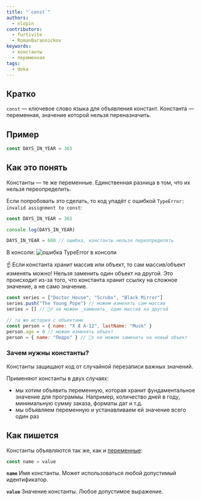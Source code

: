 ```yaml
---
title: "`const`"
authors:
  - nlopin
contributors:
  - furtivite
  - RomanBarannickov
keywords:
  - константы
  - переменная
tags:
  - doka
---
```


## Кратко

`const` — ключевое слово языка для объявления констант. Константа — переменная, значение которой нельзя переназначить.

## Пример

```js
const DAYS_IN_YEAR = 365
```

## Как это понять

Константы — те же переменные. Единственная разница в том, что их нельзя переопределить.

Если попробовать это сделать, то код упадёт с ошибкой `TypeError: invalid assignment to const`:

```js
const DAYS_IN_YEAR = 365

console.log(DAYS_IN_YEAR)

DAYS_IN_YEAR = 600 // ошибка, константы нельзя переопределять
```

В консоли: ![ошибка TypeError в консоли](images/const-error.png)

☝️ Если константа хранит массив или объект, то сам массив/объект изменять можно! Нельзя заменить один объект на другой. Это происходит из-за того, что константа хранит ссылку на сложное значение, а не само значение.

```js
const series = ["Doctor House", "Scrubs", "Black Mirror"]
series.push("The Young Pope") // можем изменять сам массив
series = [] // 🙅‍♂️ не можем _заменить_ один массив на другой

// та же история с объектами
const person = { name: "X Æ A-12", lastName: "Musk" }
person.age = 0 // можем изменять объект
person = { name: "Педро" } // 🙅‍♀️ не можем заменить на новый объект
```

### Зачем нужны константы?

Константы защищают код от случайной перезаписи важных значений.

Применяют константы в двух случаях:

- мы хотим объявить переменную, которая хранит фундаментальное значение для программы. Например, количество дней в году, минимальную сумму заказа, форматы дат и т.д.
- мы объявляем переменную и устанавливаем ей значение всего один раз

## Как пишется

Константы объявляются так же, как и [переменные](/js/var-let):

```js
const name = value
```

__`name`__ Имя константы. Может использоваться любой допустимый идентификатор.

__`value`__ Значение константы. Любое допустимое выражение.
